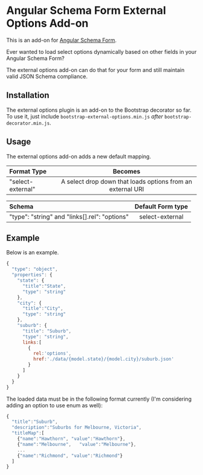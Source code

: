 Angular Schema Form External Options Add-on
===========================================

This is an add-on for [Angular Schema Form](https://github.com/Textalk/angular-schema-form/).

Ever wanted to load select options dynamically based on other fields in your Angular Schema Form?

The external options add-on can do that for your form and still maintain valid JSON Schema compliance.

Installation
------------
The external options plugin is an add-on to the Bootstrap decorator so far. To use it, just include
`bootstrap-external-options.min.js` *after* `bootstrap-decorator.min.js`.

Usage
-----
The external options add-on adds a new default mapping.

| Format Type         |   Becomes            |
|:--------------------|:--------------------:|
| "select-external"   |   A select drop down that loads options from an external URI |


| Schema                                          |   Default Form type  |
|:------------------------------------------------|:--------------------:|
| "type": "string" and "links[].rel": "options"   |   select-external    |


Example
-----------------
Below is an example.

```javascript
{
  "type": "object",
  "properties": {
    "state": {
      "title":"State",
      "type": "string"
    },
    "city": {
      "title":"City",
      "type": "string"
    },
    "suburb": {
      "title": "Suburb",
      "type": "string",
      links:[
        {
          rel:'options',
          href:'./data/{model.state}/{model.city}/suburb.json'
        }
      ]
    }
  }
}
```

The loaded data must be in the following format currently (I'm considering adding an option to use enum as well):

```javascript
{
  "title":"Suburb",
  "description":"Suburbs for Melbourne, Victoria",
  "titleMap":[
    {"name":"Hawthorn", "value":"Hawthorn"},
    {"name":"Melbourne",   "value":"Melbourne"},
    ...
    {"name":"Richmond", "value":"Richmond"}
  ]
}
```
